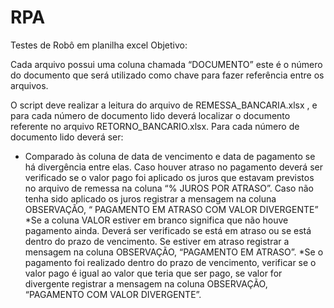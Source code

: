 # RPA
Testes de Robô em planilha excel
Objetivo:

Cada arquivo possui uma coluna chamada “DOCUMENTO” este é o número do documento que será utilizado como chave para fazer referência entre os arquivos.

O script deve realizar a leitura do arquivo de REMESSA_BANCARIA.xlsx , e para cada número de documento lido deverá localizar o documento referente no arquivo RETORNO_BANCARIO.xlsx. 
Para cada número de documento lido deverá ser:
* Comparado às coluna de data de vencimento e data de pagamento se há divergência entre elas. Caso houver atraso no pagamento deverá ser verificado se o valor pago foi aplicado os juros que estavam previstos no arquivo de remessa na coluna “% JUROS POR ATRASO”. Caso não tenha sido aplicado os juros registrar a mensagem na coluna OBSERVAÇÃO, “ PAGAMENTO EM ATRASO COM VALOR DIVERGENTE”
*Se a coluna VALOR estiver em branco significa que não houve pagamento ainda. Deverá ser verificado se está em atraso ou se está dentro do prazo de vencimento. Se estiver em atraso registrar a mensagem na coluna OBSERVAÇÃO, “PAGAMENTO EM ATRASO”.
*Se o pagamento foi realizado dentro do prazo de vencimento, verificar se o valor pago é igual ao valor que teria que ser pago, se valor for divergente registrar a mensagem na coluna OBSERVAÇÃO, “PAGAMENTO COM VALOR DIVERGENTE”.
